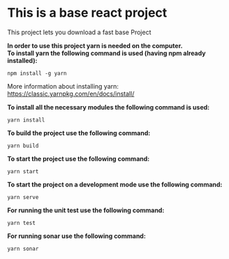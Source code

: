 # This is a base react project

This project lets you download a fast base Project

**In order to use this project yarn is needed on the computer.**  
**To install yarn the following command is used (having npm already installed):**

`npm install -g yarn`

More information about installing yarn:  
https://classic.yarnpkg.com/en/docs/install/

**To install all the necessary modules the following command is used:**

`yarn install`

**To build the project use the following command:**

`yarn build`

**To start the project use the following command:**

`yarn start`

**To start the project on a development mode use the following command:**

`yarn serve`

**For running the unit test use the following command:**

`yarn test`

**For running sonar use the following command:**

`yarn sonar`
